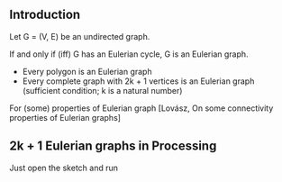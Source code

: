 ## Introduction

Let G  = (V, E) be an undirected graph.

If and only if (iff) G has an Eulerian cycle, G is an Eulerian graph.

* Every polygon is an Eulerian graph
* Every complete graph with 2k + 1 vertices is an Eulerian graph (sufficient condition; k is a natural number)

For (some) properties of Eulerian graph [Lovász, On some connectivity properties of Eulerian graphs]

## 2k + 1 Eulerian graphs in Processing

Just open the sketch and run
